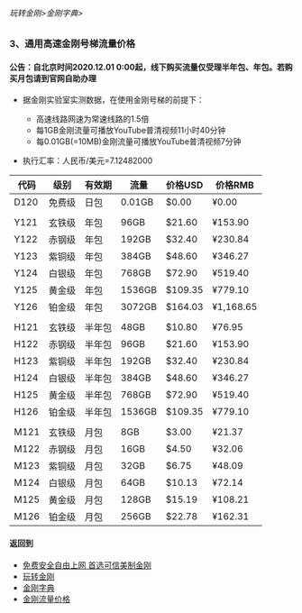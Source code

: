 ###### 玩转金刚>金刚字典>
### 3、通用高速金刚号梯流量价格
#### 公告：自北京时间2020.12.01 0:00起，线下购买流量仅受理半年包、年包。若购买月包请到官网自助办理
- 据金刚实验室实测数据，在使用金刚号梯的前提下：
  - 高速线路网速为常速线路的1.5倍
  - 每1GB金刚流量可播放YouTube普清视频11小时40分钟
  - 每0.01GB(=10MB)金刚流量可播放YouTube普清视频7分钟

- 执行汇率：人民币/美元=7.12482000

|代码|级别|有效期|流量|价格USD|价格RMB|
|----|----| ------| ------| ------|------| 
| D120|免费级 |日包|0.01GB|$0.00|¥0.00|
|||||||
| Y121|玄铁级 |年包|96GB|$21.60|¥153.90|
| Y122|赤钢级 |年包|192GB|$32.40|¥230.84|
| Y123|紫铜级 |年包|384GB|$48.60|¥346.27|
| Y124|白银级 |年包|768GB|$72.90|¥519.40|
| Y125|黄金级 |年包|1536GB|$109.35|¥779.10|
| Y126|铂金级 |年包|3072GB|$164.03|¥1,168.65|
|||||||
| H121|玄铁级 |半年包|48GB|$10.80|¥76.95|
| H122|赤钢级 |半年包|96GB|$21.60|¥153.90|
| H123|紫铜级 |半年包|192GB|$32.40|¥230.84|
| H124|白银级 |半年包|384GB|$48.60|¥346.27|
| H125|黄金级 |半年包|768GB|$72.90|¥519.40|
| H126|铂金级 |半年包|1536GB|$109.35|¥779.10|
|||||||
| M121|玄铁级 |月包|8GB|$3.00|¥21.37|
| M122|赤钢级 |月包|16GB|$4.50|¥32.06|
| M123|紫铜级 |月包|32GB|$6.75|¥48.09|
| M124|白银级 |月包|64GB|$10.13|¥72.14|
| M125|黄金级 |月包|128GB|$15.19|¥108.21|
| M126|铂金级 |月包|256GB|$22.78|¥162.31|

#### 返回到
- [免费安全自由上网 首选可信美制金刚](https://github.com/a2zitpro/web/blob/master/%E5%BE%80%E5%90%8E%E7%BF%BB.md)
- [玩转金刚](https://github.com/a2zitpro/web/blob/master/LadderFree/A.md)
- [金刚字典](https://github.com/a2zitpro/web/blob/master/LadderFree/kkDictionary/KKDictionary.md)
- [金刚流量价格](https://github.com/a2zitpro/web/blob/master/LadderFree/kkDictionary/Price/KKDTPrice.md)
